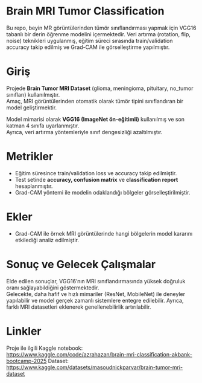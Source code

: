 # Brain MRI Tumor Classification

Bu repo, beyin MR görüntülerinden tümör sınıflandırması yapmak için VGG16 tabanlı bir derin öğrenme modelini içermektedir. Veri artırma (rotation, flip, noise) teknikleri uygulanmış, eğitim süreci sırasında train/validation accuracy takip edilmiş ve Grad-CAM ile görselleştirme yapılmıştır.

# Giriş

Projede **Brain Tumor MRI Dataset** (glioma, meningioma, pituitary, no_tumor sınıfları) kullanılmıştır.  
Amaç, MRI görüntülerinden otomatik olarak tümör tipini sınıflandıran bir model geliştirmektir.  

Model mimarisi olarak **VGG16 (ImageNet ön-eğitimli)** kullanılmış ve son katman 4 sınıfa uyarlanmıştır.  
Ayrıca, veri artırma yöntemleriyle sınıf dengesizliği azaltılmıştır.  

# Metrikler

- Eğitim süresince train/validation loss ve accuracy takip edilmiştir.  
- Test setinde **accuracy, confusion matrix** ve **classification report** hesaplanmıştır.  
- Grad-CAM yöntemi ile modelin odaklandığı bölgeler görselleştirilmiştir.  

# Ekler

- Grad-CAM ile örnek MRI görüntülerinde hangi bölgelerin model kararını etkilediği analiz edilmiştir.  

# Sonuç ve Gelecek Çalışmalar

Elde edilen sonuçlar, VGG16’nın MRI sınıflandırmasında yüksek doğruluk oranı sağlayabildiğini göstermektedir.  
Gelecekte, daha hafif ve hızlı mimariler (ResNet, MobileNet) ile deneyler yapılabilir ve model gerçek zamanlı sistemlere entegre edilebilir. Ayrıca, farklı MRI datasetleri eklenerek genellenebilirlik artırılabilir.  

# Linkler

Proje ile ilgili Kaggle notebook:  
https://www.kaggle.com/code/azrahazan/brain-mri-classification-akbank-bootcamp-2025
Dataset:
https://www.kaggle.com/datasets/masoudnickparvar/brain-tumor-mri-dataset

